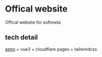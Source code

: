 # Offical website

Offical website for softmeta

## tech detail

[astro](https://astro.build/) + vue3 + cloudflare pages + tailwindcss
